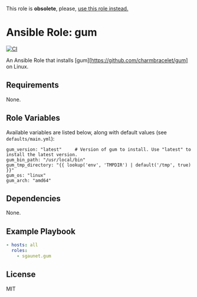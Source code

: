
This role is **obsolete**, please, [use this role instead.](https://github.com/sgaunet/ansible-role-gh-release-installer/blob/main/docs/available_tools.md#gum)

# Ansible Role: gum

[![CI](https://github.com/sgaunet/ansible-role-gum/workflows/CI/badge.svg?event=push)](https://github.com/sgaunet/ansible-role-gum/actions?query=workflow%3ACI)

An Ansible Role that installs [gum][https://github.com/charmbracelet/gum] on Linux.

## Requirements

None.

## Role Variables

Available variables are listed below, along with default values (see `defaults/main.yml`):

    gum_version: "latest"     # Version of gum to install. Use "latest" to install the latest version.
    gum_bin_path: "/usr/local/bin"
    gum_tmp_directory: "{{ lookup('env', 'TMPDIR') | default('/tmp', true) }}"
    gum_os: "linux"
    gum_arch: "amd64"

## Dependencies

None.

## Example Playbook

```yaml
- hosts: all
  roles:
    - sgaunet.gum
```

## License

MIT
